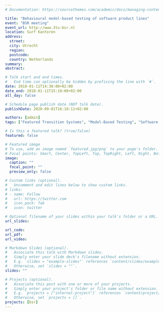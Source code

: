 ```yaml
---
# Documentation: https://sourcethemes.com/academic/docs/managing-content/

title: "Behavioural model-based testing of software product lines"
event: "BSR meeting"
event_url: http://www.3tu-bsr.nl
location: Surf Kantoren
address:
  street:
  city: Utrecht
  region:
  postcode:
  country: Netherlands
summary:
abstract:

# Talk start and end times.
#   End time can optionally be hidden by prefixing the line with `#`.
date: 2018-01-11T14:30:00+02:00
date_end: 2018-01-11T15:10:00+02:00
all_day: false

# Schedule page publish date (NOT talk date).
publishDate: 2020-09-01T16:18:11+02:00

authors: [admin]
tags: ["Featured Transition Systems", "Model-Based Testing", "Software Product Line Testing"]

# Is this a featured talk? (true/false)
featured: false

# Featured image
# To use, add an image named `featured.jpg/png` to your page's folder.
# Focal points: Smart, Center, TopLeft, Top, TopRight, Left, Right, BottomLeft, Bottom, BottomRight.
image:
  caption: ""
  focal_point: ""
  preview_only: false

# Custom links (optional).
#   Uncomment and edit lines below to show custom links.
# links:
# - name: Follow
#   url: https://twitter.com
#   icon_pack: fab
#   icon: twitter

# Optional filename of your slides within your talk's folder or a URL.
url_slides:

url_code:
url_pdf:
url_video:

# Markdown Slides (optional).
#   Associate this talk with Markdown slides.
#   Simply enter your slide deck's filename without extension.
#   E.g. `slides = "example-slides"` references `content/slides/example-slides.md`.
#   Otherwise, set `slides = ""`.
slides: ""

# Projects (optional).
#   Associate this post with one or more of your projects.
#   Simply enter your project's folder or file name without extension.
#   E.g. `projects = ["internal-project"]` references `content/project/deep-learning/index.md`.
#   Otherwise, set `projects = []`.
projects: [bsr]
---
```

